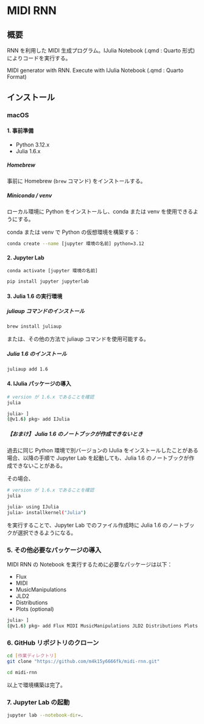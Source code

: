 
# MIDI RNN

## 概要

RNN を利用した MIDI 生成プログラム。IJulia Notebook (.qmd : Quarto 形式) によりコードを実行する。

MIDI generator with RNN. Execute with IJulia Notebook (.qmd : Quarto Format)

## インストール

### macOS

#### 1. 事前準備

* Python 3.12.x
* Julia 1.6.x

##### Homebrew

事前に Homebrew (`brew` コマンド) をインストールする。

##### Miniconda / venv

ローカル環境に Python をインストールし、conda または venv を使用できるようにする。

conda または venv で Python の仮想環境を構築する：

```bash
conda create --name [jupyter 環境の名前] python=3.12
```

#### 2. Jupyter Lab 

```bash
conda activate [jupyter 環境の名前]
```

```bash
pip install jupyter jupyterlab
```

#### 3. Julia 1.6 の実行環境

##### juliaup コマンドのインストール

```bash
brew install juliaup
```

または、その他の方法で juliaup コマンドを使用可能する。

##### Julia 1.6 のインストール

```bash
juliaup add 1.6
```

#### 4. IJulia パッケージの導入

```bash
# version が 1.6.x であることを確認
julia
```

```bash
julia> ]
(@v1.6) pkg> add IJulia
```

##### 【おまけ】 Julia 1.6 のノートブックが作成できないとき

過去に同じ Python 環境で別バージョンの IJulia をインストールしたことがある場合、以降の手順で Jupyter Lab を起動しても、Julia 1.6 のノートブックが作成できないことがある。

その場合、

```bash
# version が 1.6.x であることを確認
julia
```

```bash
julia> using IJulia
julia> installkernel("Julia")
```

を実行することで、Jupyter Lab でのファイル作成時に Julia 1.6 のノートブックが選択できるようになる。

### 5. その他必要なパッケージの導入

MIDI RNN の Notebook を実行するために必要なパッケージは以下：

* Flux
* MIDI
* MusicManipulations
* JLD2
* Distributions
* Plots (optional)

```bash
julia> ]
(@v1.6) pkg> add Flux MIDI MusicManipulations JLD2 Distributions Plots
```

### 6. GitHub リポジトリのクローン

```bash
cd [作業ディレクトリ]
git clone "https://github.com/m4k15y6666fk/midi-rnn.git"

cd midi-rnn
```

以上で環境構築は完了。

### 7. Jupyter Lab の起動

```bash
jupyter lab --notebook-dir=.
```
